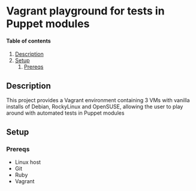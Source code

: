 # Vagrant playground for tests in Puppet modules

#### Table of contents

1. [Description](#description)
1. [Setup](#setup)
    1. [Prereqs](#prereqs)

## Description

This project provides a Vagrant environment containing 3 VMs with vanilla installs of Debian, RockyLinux and OpenSUSE, allowing the user to play around with automated tests in Puppet modules

## Setup

### Prereqs

- Linux host
- Git
- Ruby
- Vagrant
